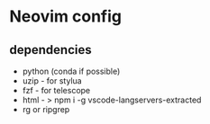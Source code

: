# Neovim config

## dependencies

- python (conda if possible)
- uzip - for stylua
- fzf - for telescope
- html - > npm i -g vscode-langservers-extracted
- rg or ripgrep
